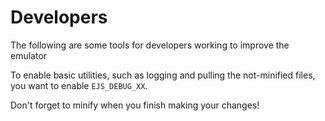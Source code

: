 # Developers

The following are some tools for developers working to improve the emulator

To enable basic utilities, such as logging and pulling the not-minified files, you want to enable `EJS_DEBUG_XX`.

Don't forget to minify when you finish making your changes!
